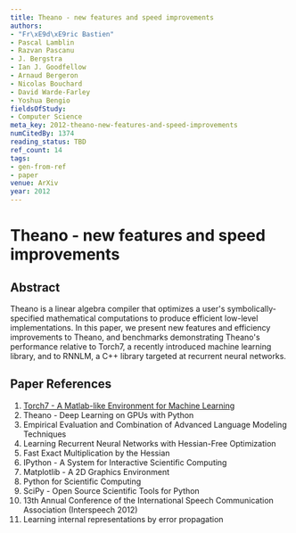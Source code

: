 ```yaml
---
title: Theano - new features and speed improvements
authors:
- "Fr\xE9d\xE9ric Bastien"
- Pascal Lamblin
- Razvan Pascanu
- J. Bergstra
- Ian J. Goodfellow
- Arnaud Bergeron
- Nicolas Bouchard
- David Warde-Farley
- Yoshua Bengio
fieldsOfStudy:
- Computer Science
meta_key: 2012-theano-new-features-and-speed-improvements
numCitedBy: 1374
reading_status: TBD
ref_count: 14
tags:
- gen-from-ref
- paper
venue: ArXiv
year: 2012
---
```


# Theano - new features and speed improvements

## Abstract

Theano is a linear algebra compiler that optimizes a user's symbolically-specified mathematical computations to produce efficient low-level implementations. In this paper, we present new features and efficiency improvements to Theano, and benchmarks demonstrating Theano's performance relative to Torch7, a recently introduced machine learning library, and to RNNLM, a C++ library targeted at recurrent neural networks.

## Paper References

1. [Torch7 - A Matlab-like Environment for Machine Learning](2011-torch7-a-matlab-like-environment-for-machine-learning)
2. Theano - Deep Learning on GPUs with Python
3. Empirical Evaluation and Combination of Advanced Language Modeling Techniques
4. Learning Recurrent Neural Networks with Hessian-Free Optimization
5. Fast Exact Multiplication by the Hessian
6. IPython - A System for Interactive Scientific Computing
7. Matplotlib - A 2D Graphics Environment
8. Python for Scientific Computing
9. SciPy - Open Source Scientific Tools for Python
10. 13th Annual Conference of the International Speech Communication Association (Interspeech 2012)
11. Learning internal representations by error propagation

